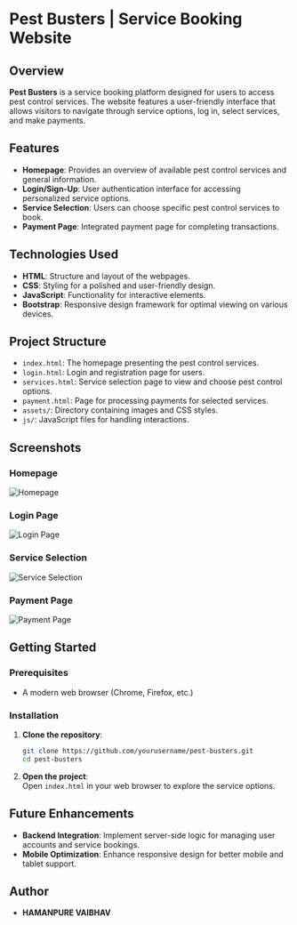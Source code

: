 # Pest Busters | Service Booking Website

## Overview

**Pest Busters** is a service booking platform designed for users to access pest control services. The website features a user-friendly interface that allows visitors to navigate through service options, log in, select services, and make payments.

## Features

- **Homepage**: Provides an overview of available pest control services and general information.
- **Login/Sign-Up**: User authentication interface for accessing personalized service options.
- **Service Selection**: Users can choose specific pest control services to book.
- **Payment Page**: Integrated payment page for completing transactions.

## Technologies Used

- **HTML**: Structure and layout of the webpages.
- **CSS**: Styling for a polished and user-friendly design.
- **JavaScript**: Functionality for interactive elements.
- **Bootstrap**: Responsive design framework for optimal viewing on various devices.

## Project Structure

- `index.html`: The homepage presenting the pest control services.
- `login.html`: Login and registration page for users.
- `services.html`: Service selection page to view and choose pest control options.
- `payment.html`: Page for processing payments for selected services.
- `assets/`: Directory containing images and CSS styles.
- `js/`: JavaScript files for handling interactions.

## Screenshots

### Homepage
![Homepage](../Pest-Busters-main/public/demo/home.png)

### Login Page
![Login Page](../Pest-Busters-main/public/demo/login.png)

### Service Selection
![Service Selection](../Pest-Busters-main/public/demo/service.png)

### Payment Page
![Payment Page](../Pest-Busters-main/public/demo/payment.png)

## Getting Started

### Prerequisites

- A modern web browser (Chrome, Firefox, etc.)

### Installation

1. **Clone the repository**:
   ```bash
   git clone https://github.com/yourusername/pest-busters.git
   cd pest-busters
   ```

2. **Open the project**:  
   Open `index.html` in your web browser to explore the service options.

## Future Enhancements

- **Backend Integration**: Implement server-side logic for managing user accounts and service bookings.
- **Mobile Optimization**: Enhance responsive design for better mobile and tablet support.

## Author

- **HAMANPURE VAIBHAV**

  

